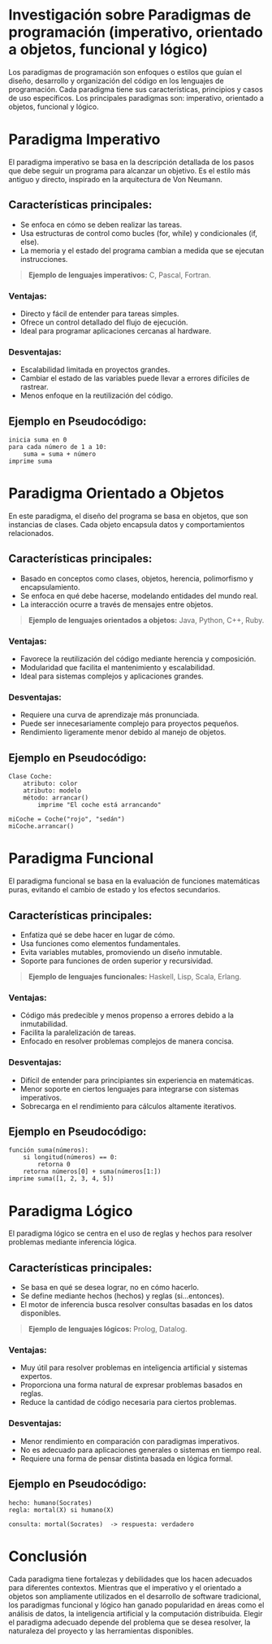 # Investigación sobre Paradigmas de programación (imperativo, orientado a objetos, funcional y lógico)
Los paradigmas de programación son enfoques o estilos que guían el diseño, desarrollo y organización del código en los lenguajes de programación. Cada paradigma tiene sus características, principios y casos de uso específicos. Los principales paradigmas son: imperativo, orientado a objetos, funcional y lógico.

# Paradigma Imperativo
El paradigma imperativo se basa en la descripción detallada de los pasos que debe seguir un programa para alcanzar un objetivo. Es el estilo más antiguo y directo, inspirado en la arquitectura de Von Neumann.

## Características principales:
- Se enfoca en cómo se deben realizar las tareas.
- Usa estructuras de control como bucles (for, while) y condicionales (if, else).
- La memoria y el estado del programa cambian a medida que se ejecutan instrucciones.

> __Ejemplo de lenguajes imperativos:__
> C, Pascal, Fortran. 

### Ventajas:
- Directo y fácil de entender para tareas simples.
- Ofrece un control detallado del flujo de ejecución.
- Ideal para programar aplicaciones cercanas al hardware.

### Desventajas:
- Escalabilidad limitada en proyectos grandes.
- Cambiar el estado de las variables puede llevar a errores difíciles de rastrear.
- Menos enfoque en la reutilización del código.

## Ejemplo en Pseudocódigo:
    inicia suma en 0
    para cada número de 1 a 10:
        suma = suma + número
    imprime suma


# Paradigma Orientado a Objetos
En este paradigma, el diseño del programa se basa en objetos, que son instancias de clases. Cada objeto encapsula datos y comportamientos relacionados.

## Características principales:
- Basado en conceptos como clases, objetos, herencia, polimorfismo y encapsulamiento.
- Se enfoca en qué debe hacerse, modelando entidades del mundo real.
- La interacción ocurre a través de mensajes entre objetos.

> __Ejemplo de lenguajes orientados a objetos:__
> Java, Python, C++, Ruby.

### Ventajas:
- Favorece la reutilización del código mediante herencia y composición.
- Modularidad que facilita el mantenimiento y escalabilidad.
- Ideal para sistemas complejos y aplicaciones grandes.

### Desventajas:
- Requiere una curva de aprendizaje más pronunciada.
- Puede ser innecesariamente complejo para proyectos pequeños.
- Rendimiento ligeramente menor debido al manejo de objetos.

## Ejemplo en Pseudocódigo:
    Clase Coche:
        atributo: color
        atributo: modelo
        método: arrancar()
            imprime "El coche está arrancando"

    miCoche = Coche("rojo", "sedán")
    miCoche.arrancar()


# Paradigma Funcional
El paradigma funcional se basa en la evaluación de funciones matemáticas puras, evitando el cambio de estado y los efectos secundarios.

## Características principales:
- Enfatiza qué se debe hacer en lugar de cómo.
- Usa funciones como elementos fundamentales.
- Evita variables mutables, promoviendo un diseño inmutable.
- Soporte para funciones de orden superior y recursividad.

> __Ejemplo de lenguajes funcionales:__
> Haskell, Lisp, Scala, Erlang.

### Ventajas:
- Código más predecible y menos propenso a errores debido a la inmutabilidad.
- Facilita la paralelización de tareas.
- Enfocado en resolver problemas complejos de manera concisa.

### Desventajas:
- Difícil de entender para principiantes sin experiencia en matemáticas.
- Menor soporte en ciertos lenguajes para integrarse con sistemas imperativos.
- Sobrecarga en el rendimiento para cálculos altamente iterativos.

## Ejemplo en Pseudocódigo:
    función suma(números):
        si longitud(números) == 0:
            retorna 0
        retorna números[0] + suma(números[1:])
    imprime suma([1, 2, 3, 4, 5])


# Paradigma Lógico
El paradigma lógico se centra en el uso de reglas y hechos para resolver problemas mediante inferencia lógica.

## Características principales:
- Se basa en qué se desea lograr, no en cómo hacerlo.
- Se define mediante hechos (hechos) y reglas (si...entonces).
- El motor de inferencia busca resolver consultas basadas en los datos disponibles.

> __Ejemplo de lenguajes lógicos:__
> Prolog, Datalog.

### Ventajas:
- Muy útil para resolver problemas en inteligencia artificial y sistemas expertos.
- Proporciona una forma natural de expresar problemas basados en reglas.
- Reduce la cantidad de código necesaria para ciertos problemas.

### Desventajas:
- Menor rendimiento en comparación con paradigmas imperativos.
- No es adecuado para aplicaciones generales o sistemas en tiempo real.
- Requiere una forma de pensar distinta basada en lógica formal.

## Ejemplo en Pseudocódigo:
    hecho: humano(Socrates)
    regla: mortal(X) si humano(X)
    
    consulta: mortal(Socrates)  -> respuesta: verdadero

# Conclusión
Cada paradigma tiene fortalezas y debilidades que los hacen adecuados para diferentes contextos. Mientras que el imperativo y el orientado a objetos son ampliamente utilizados en el desarrollo de software tradicional, los paradigmas funcional y lógico han ganado popularidad en áreas como el análisis de datos, la inteligencia artificial y la computación distribuida. Elegir el paradigma adecuado depende del problema que se desea resolver, la naturaleza del proyecto y las herramientas disponibles.

